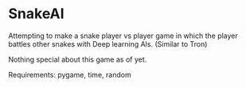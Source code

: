 # SnakeAI
Attempting to make a snake player vs player game in which the player battles other snakes with Deep learning AIs. (Similar to Tron)


Nothing special about this game as of yet.

Requirements: pygame, time, random
